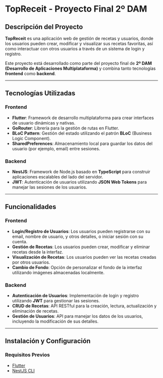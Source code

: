 # **TopReceit - Proyecto Final 2º DAM**

## **Descripción del Proyecto**
**TopReceit** es una aplicación web de gestión de recetas y usuarios, donde los usuarios pueden crear, modificar y visualizar sus recetas favoritas, así como interactuar con otros usuarios a través de un sistema de login y registro.

Este proyecto está desarrollado como parte del proyecto final de **2º DAM (Desarrollo de Aplicaciones Multiplataforma)** y combina tanto tecnologías **frontend** como **backend**.

---

## **Tecnologías Utilizadas**

### **Frontend**
- **Flutter**: Framework de desarrollo multiplataforma para crear interfaces de usuario dinámicas y nativas.
- **GoRouter**: Librería para la gestión de rutas en Flutter.
- **BLoC Pattern**: Gestión del estado utilizando el patrón **BLoC** (Business Logic Component).
- **SharedPreferences**: Almacenamiento local para guardar los datos del usuario (por ejemplo, email) entre sesiones.

### **Backend**
- **NestJS**: Framework de Node.js basado en **TypeScript** para construir aplicaciones escalables del lado del servidor.
- **JWT**: Autenticación de usuarios utilizando **JSON Web Tokens** para manejar las sesiones de los usuarios.

---

## **Funcionalidades**

### **Frontend**
- **Login/Registro de Usuarios**: Los usuarios pueden registrarse con su email, nombre de usuario, y otros detalles, o iniciar sesión con su cuenta.
- **Gestión de Recetas**: Los usuarios pueden crear, modificar y eliminar recetas desde la interfaz.
- **Visualización de Recetas**: Los usuarios pueden ver las recetas creadas por otros usuarios.
- **Cambio de Fondo**: Opción de personalizar el fondo de la interfaz utilizando imágenes almacenadas localmente.

### **Backend**
- **Autenticación de Usuarios**: Implementación de login y registro utilizando **JWT** para gestionar las sesiones.
- **CRUD de Recetas**: API RESTful para la creación, lectura, actualización y eliminación de recetas.
- **Gestión de Usuarios**: API para manejar los datos de los usuarios, incluyendo la modificación de sus detalles.

---

## **Instalación y Configuración**

### **Requisitos Previos**
- [Flutter](https://flutter.dev/docs/get-started/install)
- [NestJS CLI](https://docs.nestjs.com/)



